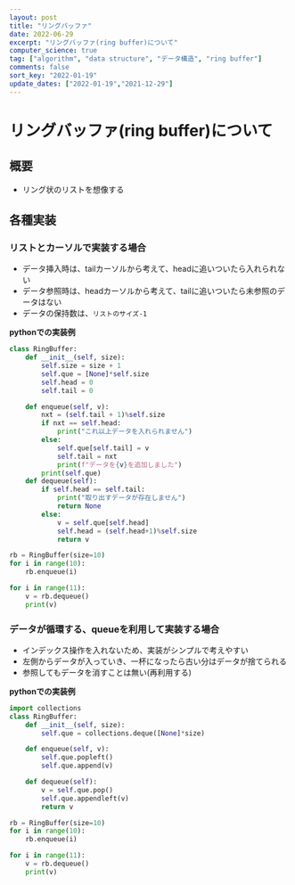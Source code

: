 ```yaml
---
layout: post
title: "リングバッファ"
date: 2022-06-29
excerpt: "リングバッファ(ring buffer)について"
computer_science: true
tag: ["algorithm", "data structure", "データ構造", "ring buffer"]
comments: false
sort_key: "2022-01-19"
update_dates: ["2022-01-19","2021-12-29"]
---
```


# リングバッファ(ring buffer)について

## 概要
 - リング状のリストを想像する

## 各種実装

### リストとカーソルで実装する場合
 - データ挿入時は、tailカーソルから考えて、headに追いついたら入れられない
 - データ参照時は、headカーソルから考えて、tailに追いついたら未参照のデータはない
 - データの保持数は、`リストのサイズ-1`

**pythonでの実装例**  
```python
class RingBuffer:
    def __init__(self, size):
        self.size = size + 1
        self.que = [None]*self.size
        self.head = 0
        self.tail = 0

    def enqueue(self, v):
        nxt = (self.tail + 1)%self.size
        if nxt == self.head:
            print("これ以上データを入れられません")
        else:
            self.que[self.tail] = v
            self.tail = nxt
            print(f"データを{v}を追加しました")
        print(self.que)
    def dequeue(self):
        if self.head == self.tail:
            print("取り出すデータが存在しません")
            return None
        else:
            v = self.que[self.head]
            self.head = (self.head+1)%self.size
            return v

rb = RingBuffer(size=10)
for i in range(10):
    rb.enqueue(i)

for i in range(11):
    v = rb.dequeue()
    print(v)
```

### データが循環する、queueを利用して実装する場合
 - インデックス操作を入れないため、実装がシンプルで考えやすい
 - 左側からデータが入っていき、一杯になったら古い分はデータが捨てられる
 - 参照してもデータを消すことは無い(再利用する)

**pythonでの実装例**  
```python
import collections
class RingBuffer:
    def __init__(self, size):
        self.que = collections.deque([None]*size)

    def enqueue(self, v):
        self.que.popleft()
        self.que.append(v)

    def dequeue(self):
        v = self.que.pop()
        self.que.appendleft(v)
        return v

rb = RingBuffer(size=10)
for i in range(10):
    rb.enqueue(i)

for i in range(11):
    v = rb.dequeue()
    print(v)
```


